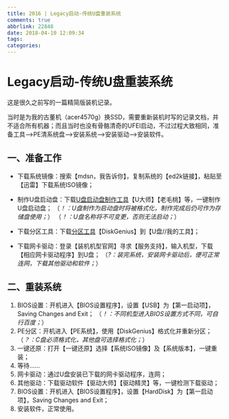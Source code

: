 ```yaml
---
title: 2016 | Legacy启动-传统U盘重装系统
comments: true
abbrlink: 22848
date: 2018-04-10 12:09:34
tags:
categories:
---
```


# Legacy启动-传统U盘重装系统
这是很久之前写的一篇精简版装机记录。

当时是为我的古董机（acer4570g）换SSD，需要重新装机时写的记录文档，并不适合所有机器；而且当时也没有骨骼清奇的UFEI启动，不过过程大致相同，准备工具-->PE清系统盘-->安装系统-->安装驱动-->安装软件。

<!-- more -->

## 一、准备工作
- 下载系统镜像：搜索【mdsn，我告诉你】，复制系统的【ed2k链接】，粘贴至【迅雷】下载系统ISO镜像；

- 制作U盘启动盘：下载<u>U盘启动盘制作工具</u>【U大师】【老毛桃】等，一键制作U盘启动盘；
  （*！：U盘制作为启动盘时将被格式化，制作完成后仍可作为存储盘使用；*）
  （*！：U盘名称将不可变更，否则无法启动；*）
- 下载分区工具：下载<u>分区工具</u>【DiskGenius】到【U盘//我的工具】；
- 下载网卡驱动：登录【装机机型官网】寻求【服务支持】，输入机型，下载【相应网卡驱动程序】到U盘；
  （*?：装完系统，安装网卡驱动后，便可正常连网，下载其他驱动和软件；*）

## 二、重装系统

1. BIOS设置：开机进入【BIOS设置程序】，设置【USB】为【第一启动项】，Saving Changes and Exit；
  （*！：不同机型进入BIOS设置方式不同，可自行百度；*）
2. PE分区：开机进入【PE系统】，使用【DiskGenius】格式化并重新分区；
  （*？：C盘必须格式化，其他盘可选择格式化；*）
3. 一键还原：打开【一键还原】选择【系统ISO镜像】及【系统版本】，一键重装；
4. 等待......
5. 网卡驱动：通过U盘安装已下载的网卡驱动程序，连网；
6. 其他驱动：下载驱动软件【驱动大师】【驱动精灵】等，一键检测下载驱动；
7. BIOS设置：开机进入【BIOS设置程序】，设置【HardDisk】为【第一启动项】，Saving Changes and Exit；
8. 安装软件，正常使用。
